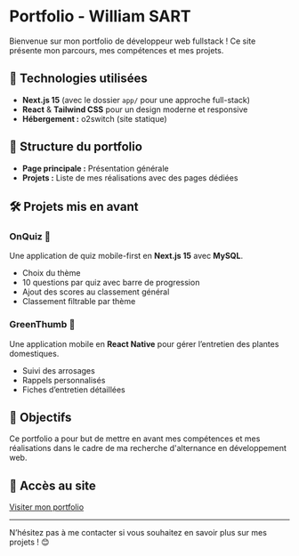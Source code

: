 # Portfolio - William SART

Bienvenue sur mon portfolio de développeur web fullstack ! Ce site présente mon parcours, mes compétences et mes projets.

## 🚀 Technologies utilisées
- **Next.js 15** (avec le dossier `app/` pour une approche full-stack)
- **React** & **Tailwind CSS** pour un design moderne et responsive
- **Hébergement :** o2switch (site statique)

## 📄 Structure du portfolio
- **Page principale :** Présentation générale
- **Projets :** Liste de mes réalisations avec des pages dédiées

## 🛠️ Projets mis en avant
### OnQuiz 🎯
Une application de quiz mobile-first en **Next.js 15** avec **MySQL**.
- Choix du thème
- 10 questions par quiz avec barre de progression
- Ajout des scores au classement général
- Classement filtrable par thème

### GreenThumb 🌱
Une application mobile en **React Native** pour gérer l’entretien des plantes domestiques.
- Suivi des arrosages
- Rappels personnalisés
- Fiches d’entretien détaillées

## 📌 Objectifs
Ce portfolio a pour but de mettre en avant mes compétences et mes réalisations dans le cadre de ma recherche d'alternance en développement web.

## 🔗 Accès au site
[Visiter mon portfolio](https://william-sart.fr)

---

N’hésitez pas à me contacter si vous souhaitez en savoir plus sur mes projets ! 😊
